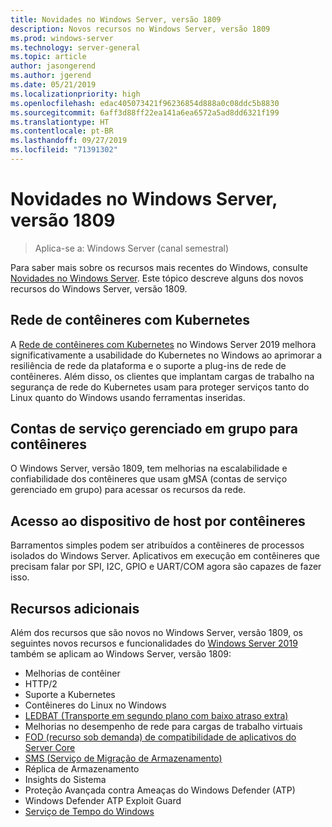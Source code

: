 ```yaml
---
title: Novidades no Windows Server, versão 1809
description: Novos recursos no Windows Server, versão 1809
ms.prod: windows-server
ms.technology: server-general
ms.topic: article
author: jasongerend
ms.author: jgerend
ms.date: 05/21/2019
ms.localizationpriority: high
ms.openlocfilehash: edac405073421f96236854d888a0c08ddc5b8830
ms.sourcegitcommit: 6aff3d88ff22ea141a6ea6572a5ad8dd6321f199
ms.translationtype: HT
ms.contentlocale: pt-BR
ms.lasthandoff: 09/27/2019
ms.locfileid: "71391302"
---
```

# <a name="whats-new-in-windows-server-version-1809"></a>Novidades no Windows Server, versão 1809

>Aplica-se a: Windows Server (canal semestral)

Para saber mais sobre os recursos mais recentes do Windows, consulte [Novidades no Windows Server](whats-new-in-windows-server.md). Este tópico descreve alguns dos novos recursos do Windows Server, versão 1809.

## <a name="container-networking-with-kubernetes"></a>Rede de contêineres com Kubernetes

A [Rede de contêineres com Kubernetes](https://docs.microsoft.com/windows-server/networking/sdn/technologies/containers/container-networking-overview) no Windows Server 2019 melhora significativamente a usabilidade do Kubernetes no Windows ao aprimorar a resiliência de rede da plataforma e o suporte a plug-ins de rede de contêineres. Além disso, os clientes que implantam cargas de trabalho na segurança de rede do Kubernetes usam para proteger serviços tanto do Linux quanto do Windows usando ferramentas inseridas.

## <a name="group-managed-service-accounts-for-containers"></a>Contas de serviço gerenciado em grupo para contêineres

O Windows Server, versão 1809, tem melhorias na escalabilidade e confiabilidade dos contêineres que usam gMSA (contas de serviço gerenciado em grupo) para acessar os recursos da rede. 

## <a name="host-device-access-for-containers"></a>Acesso ao dispositivo de host por contêineres

Barramentos simples podem ser atribuídos a contêineres de processos isolados do Windows Server. Aplicativos em execução em contêineres que precisam falar por SPI, I2C, GPIO e UART/COM agora são capazes de fazer isso.

## <a name="additional-features"></a>Recursos adicionais
Além dos recursos que são novos no Windows Server, versão 1809, os seguintes novos recursos e funcionalidades do [Windows Server 2019](../get-started-19/get-started-19.md) também se aplicam ao Windows Server, versão 1809:

* Melhorias de contêiner
* HTTP/2
* Suporte a Kubernetes
* Contêineres do Linux no Windows
* [LEDBAT (Transporte em segundo plano com baixo atraso extra)](https://blogs.technet.microsoft.com/networking/2018/07/25/ledbat/)
* Melhorias no desempenho de rede para cargas de trabalho virtuais
* [FOD (recurso sob demanda) de compatibilidade de aplicativos do Server Core](https://docs.microsoft.com/windows-server/get-started-19/install-fod-19)
* [SMS (Serviço de Migração de Armazenamento)](../storage/whats-new-in-storage.md#storage-spaces-direct)
* Réplica de Armazenamento
* Insights do Sistema 
* Proteção Avançada contra Ameaças do Windows Defender (ATP)
* Windows Defender ATP Exploit Guard
* [Serviço de Tempo do Windows](https://docs.microsoft.com/windows-server/networking/windows-time-service/insider-preview)


